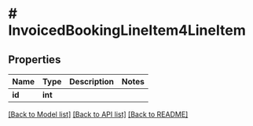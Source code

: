 # # InvoicedBookingLineItem4LineItem

## Properties

Name | Type | Description | Notes
------------ | ------------- | ------------- | -------------
**id** | **int** |  |

[[Back to Model list]](../../README.md#models) [[Back to API list]](../../README.md#endpoints) [[Back to README]](../../README.md)
